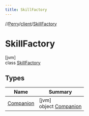 ```yaml
---
title: SkillFactory
---
```

//[Perry](../../../index.html)/[client](../index.html)/[SkillFactory](index.html)



# SkillFactory



[jvm]\
class [SkillFactory](index.html)



## Types


| Name | Summary |
|---|---|
| [Companion](-companion/index.html) | [jvm]<br>object [Companion](-companion/index.html) |


